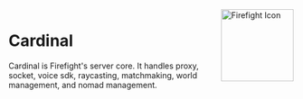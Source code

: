 <img src="https://github.com/Firefight/Cardinal/blob/master/readme.png?raw=true" align="right" width="128px" alt="Firefight Icon"/>

# Cardinal

Cardinal is Firefight's server core. It handles proxy, socket, voice sdk, raycasting, matchmaking, world management, and nomad management.

